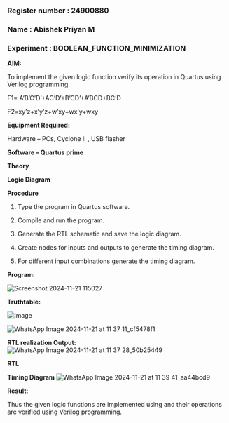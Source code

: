 ### Register number : 24900880
### Name : Abishek Priyan M
### Experiment : BOOLEAN_FUNCTION_MINIMIZATION

**AIM:**

To implement the given logic function verify its operation in Quartus using Verilog programming.

F1= A’B’C’D’+AC’D’+B’CD’+A’BCD+BC’D 

F2=xy’z+x’y’z+w’xy+wx’y+wxy

**Equipment Required:**

Hardware – PCs, Cyclone II , USB flasher

**Software – Quartus prime**

**Theory**

**Logic Diagram**

**Procedure**

1.	Type the program in Quartus software.

2.	Compile and run the program.

3.	Generate the RTL schematic and save the logic diagram.

4.	Create nodes for inputs and outputs to generate the timing diagram.

5.	For different input combinations generate the timing diagram.


**Program:**

![Screenshot 2024-11-21 115027](https://github.com/user-attachments/assets/36056715-5149-42c4-9c5e-ad235c1cb27b)

**Truthtable:**

![image](https://github.com/user-attachments/assets/20453e89-c853-4268-96af-641f6bcd698a)

![WhatsApp Image 2024-11-21 at 11 37 11_cf5478f1](https://github.com/user-attachments/assets/dea62550-6a6e-4266-af5c-1224e8b310d5)



**RTL realization Output:**
![WhatsApp Image 2024-11-21 at 11 37 28_50b25449](https://github.com/user-attachments/assets/e875f7e8-65de-49db-b3c4-21aa39e65297)

**RTL**

**Timing Diagram**
![WhatsApp Image 2024-11-21 at 11 39 41_aa44bcd9](https://github.com/user-attachments/assets/80b7a8bb-1d77-4ad2-bfb1-a20952def3de)

**Result:**

Thus the given logic functions are implemented using and their operations are verified using Verilog programming.

